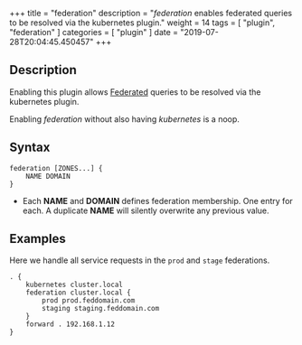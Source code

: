+++
title = "federation"
description = "*federation* enables federated queries to be resolved via the kubernetes plugin."
weight = 14
tags = [ "plugin", "federation" ]
categories = [ "plugin" ]
date = "2019-07-28T20:04:45.450457"
+++

## Description

Enabling this plugin allows
[Federated](https://kubernetes.io/docs/tasks/federation/federation-service-discovery/) queries to be
resolved via the kubernetes plugin.

Enabling *federation* without also having *kubernetes* is a noop.

## Syntax

~~~
federation [ZONES...] {
    NAME DOMAIN
}
~~~

* Each **NAME** and **DOMAIN** defines federation membership. One entry for each. A duplicate
  **NAME** will silently overwrite any previous value.

## Examples

Here we handle all service requests in the `prod` and `stage` federations.

~~~
. {
    kubernetes cluster.local
    federation cluster.local {
        prod prod.feddomain.com
        staging staging.feddomain.com
    }
    forward . 192.168.1.12
}
~~~
